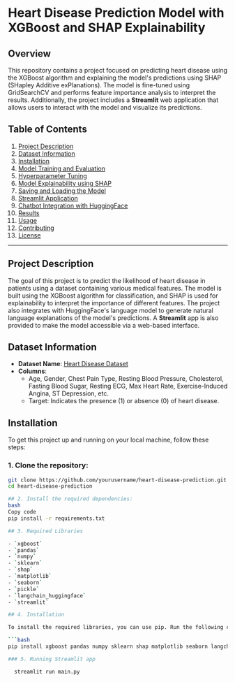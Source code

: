 # Heart Disease Prediction Model with XGBoost and SHAP Explainability

## Overview

This repository contains a project focused on predicting heart disease using the XGBoost algorithm and explaining the model's predictions using SHAP (SHapley Additive exPlanations). The model is fine-tuned using GridSearchCV and performs feature importance analysis to interpret the results. Additionally, the project includes a **Streamlit** web application that allows users to interact with the model and visualize its predictions.

## Table of Contents

1. [Project Description](#project-description)
2. [Dataset Information](#dataset-information)
3. [Installation](#installation)
4. [Model Training and Evaluation](#model-training-and-evaluation)
5. [Hyperparameter Tuning](#hyperparameter-tuning)
6. [Model Explainability using SHAP](#model-explainability-using-shap)
7. [Saving and Loading the Model](#saving-and-loading-the-model)
8. [Streamlit Application](#streamlit-application)
9. [Chatbot Integration with HuggingFace](#chatbot-integration-with-huggingface)
10. [Results](#results)
11. [Usage](#usage)
12. [Contributing](#contributing)
13. [License](#license)

---

## Project Description

The goal of this project is to predict the likelihood of heart disease in patients using a dataset containing various medical features. The model is built using the XGBoost algorithm for classification, and SHAP is used for explainability to interpret the importance of different features. The project also integrates with HuggingFace's language model to generate natural language explanations of the model's predictions. A **Streamlit** app is also provided to make the model accessible via a web-based interface.

## Dataset Information

- **Dataset Name**: [Heart Disease Dataset](https://www.kaggle.com/ronitf/heart-disease-uci)
- **Columns**: 
  - Age, Gender, Chest Pain Type, Resting Blood Pressure, Cholesterol, Fasting Blood Sugar, Resting ECG, Max Heart Rate, Exercise-Induced Angina, ST Depression, etc.
  - Target: Indicates the presence (1) or absence (0) of heart disease.
  
## Installation

To get this project up and running on your local machine, follow these steps:

### 1. Clone the repository:

```bash
git clone https://github.com/yourusername/heart-disease-prediction.git
cd heart-disease-prediction

## 2. Install the required dependencies:
bash
Copy code
pip install -r requirements.txt

## 3. Required Libraries

- `xgboost`
- `pandas`
- `numpy`
- `sklearn`
- `shap`
- `matplotlib`
- `seaborn`
- `pickle`
- `langchain_huggingface`
- `streamlit`

## 4. Installation

To install the required libraries, you can use pip. Run the following command in your terminal:

```bash
pip install xgboost pandas numpy sklearn shap matplotlib seaborn langchain_huggingface streamlit

### 5. Running Streamlit app

  streamlit run main.py

